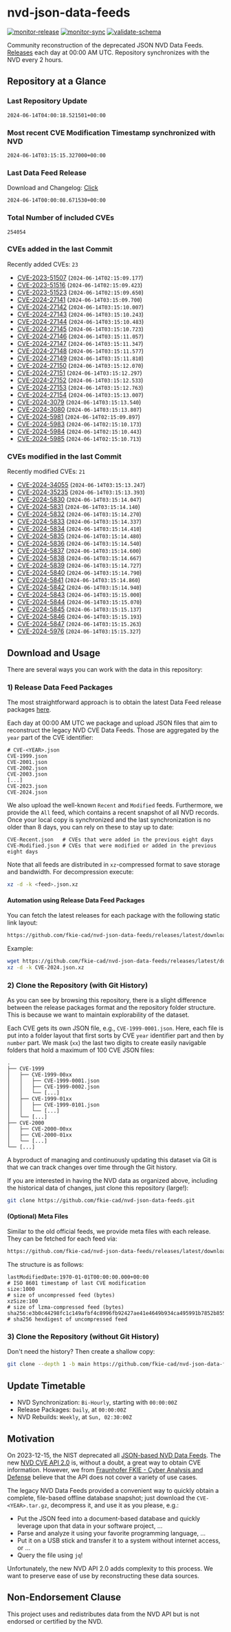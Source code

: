# nvd-json-data-feeds

[![monitor-release](https://github.com/fkie-cad/nvd-json-data-feeds/actions/workflows/monitor_release.yml/badge.svg)](https://github.com/fkie-cad/nvd-json-data-feeds/actions/workflows/monitor_release.yml)
[![monitor-sync](https://github.com/fkie-cad/nvd-json-data-feeds/actions/workflows/monitor_sync.yml/badge.svg)](https://github.com/fkie-cad/nvd-json-data-feeds/actions/workflows/monitor_sync.yml)
[![validate-schema](https://github.com/fkie-cad/nvd-json-data-feeds/actions/workflows/validate_schema.yml/badge.svg)](https://github.com/fkie-cad/nvd-json-data-feeds/actions/workflows/validate_schema.yml)

Community reconstruction of the deprecated JSON NVD Data Feeds.
[Releases](https://github.com/fkie-cad/nvd-json-data-feeds/releases/latest) each day at 00:00 AM UTC.
Repository synchronizes with the NVD every 2 hours.

## Repository at a Glance

### Last Repository Update

```plain
2024-06-14T04:00:18.521501+00:00
```

### Most recent CVE Modification Timestamp synchronized with NVD

```plain
2024-06-14T03:15:15.327000+00:00
```

### Last Data Feed Release

Download and Changelog: [Click](https://github.com/fkie-cad/nvd-json-data-feeds/releases/latest)

```plain
2024-06-14T00:00:08.671530+00:00
```

### Total Number of included CVEs

```plain
254054
```

### CVEs added in the last Commit

Recently added CVEs: `23`

- [CVE-2023-51507](CVE-2023/CVE-2023-515xx/CVE-2023-51507.json) (`2024-06-14T02:15:09.177`)
- [CVE-2023-51516](CVE-2023/CVE-2023-515xx/CVE-2023-51516.json) (`2024-06-14T02:15:09.423`)
- [CVE-2023-51523](CVE-2023/CVE-2023-515xx/CVE-2023-51523.json) (`2024-06-14T02:15:09.650`)
- [CVE-2024-27141](CVE-2024/CVE-2024-271xx/CVE-2024-27141.json) (`2024-06-14T03:15:09.700`)
- [CVE-2024-27142](CVE-2024/CVE-2024-271xx/CVE-2024-27142.json) (`2024-06-14T03:15:10.007`)
- [CVE-2024-27143](CVE-2024/CVE-2024-271xx/CVE-2024-27143.json) (`2024-06-14T03:15:10.243`)
- [CVE-2024-27144](CVE-2024/CVE-2024-271xx/CVE-2024-27144.json) (`2024-06-14T03:15:10.483`)
- [CVE-2024-27145](CVE-2024/CVE-2024-271xx/CVE-2024-27145.json) (`2024-06-14T03:15:10.723`)
- [CVE-2024-27146](CVE-2024/CVE-2024-271xx/CVE-2024-27146.json) (`2024-06-14T03:15:11.057`)
- [CVE-2024-27147](CVE-2024/CVE-2024-271xx/CVE-2024-27147.json) (`2024-06-14T03:15:11.347`)
- [CVE-2024-27148](CVE-2024/CVE-2024-271xx/CVE-2024-27148.json) (`2024-06-14T03:15:11.577`)
- [CVE-2024-27149](CVE-2024/CVE-2024-271xx/CVE-2024-27149.json) (`2024-06-14T03:15:11.810`)
- [CVE-2024-27150](CVE-2024/CVE-2024-271xx/CVE-2024-27150.json) (`2024-06-14T03:15:12.070`)
- [CVE-2024-27151](CVE-2024/CVE-2024-271xx/CVE-2024-27151.json) (`2024-06-14T03:15:12.297`)
- [CVE-2024-27152](CVE-2024/CVE-2024-271xx/CVE-2024-27152.json) (`2024-06-14T03:15:12.533`)
- [CVE-2024-27153](CVE-2024/CVE-2024-271xx/CVE-2024-27153.json) (`2024-06-14T03:15:12.763`)
- [CVE-2024-27154](CVE-2024/CVE-2024-271xx/CVE-2024-27154.json) (`2024-06-14T03:15:13.007`)
- [CVE-2024-3079](CVE-2024/CVE-2024-30xx/CVE-2024-3079.json) (`2024-06-14T03:15:13.540`)
- [CVE-2024-3080](CVE-2024/CVE-2024-30xx/CVE-2024-3080.json) (`2024-06-14T03:15:13.807`)
- [CVE-2024-5981](CVE-2024/CVE-2024-59xx/CVE-2024-5981.json) (`2024-06-14T02:15:09.897`)
- [CVE-2024-5983](CVE-2024/CVE-2024-59xx/CVE-2024-5983.json) (`2024-06-14T02:15:10.173`)
- [CVE-2024-5984](CVE-2024/CVE-2024-59xx/CVE-2024-5984.json) (`2024-06-14T02:15:10.443`)
- [CVE-2024-5985](CVE-2024/CVE-2024-59xx/CVE-2024-5985.json) (`2024-06-14T02:15:10.713`)


### CVEs modified in the last Commit

Recently modified CVEs: `21`

- [CVE-2024-34055](CVE-2024/CVE-2024-340xx/CVE-2024-34055.json) (`2024-06-14T03:15:13.247`)
- [CVE-2024-35235](CVE-2024/CVE-2024-352xx/CVE-2024-35235.json) (`2024-06-14T03:15:13.393`)
- [CVE-2024-5830](CVE-2024/CVE-2024-58xx/CVE-2024-5830.json) (`2024-06-14T03:15:14.047`)
- [CVE-2024-5831](CVE-2024/CVE-2024-58xx/CVE-2024-5831.json) (`2024-06-14T03:15:14.140`)
- [CVE-2024-5832](CVE-2024/CVE-2024-58xx/CVE-2024-5832.json) (`2024-06-14T03:15:14.270`)
- [CVE-2024-5833](CVE-2024/CVE-2024-58xx/CVE-2024-5833.json) (`2024-06-14T03:15:14.337`)
- [CVE-2024-5834](CVE-2024/CVE-2024-58xx/CVE-2024-5834.json) (`2024-06-14T03:15:14.410`)
- [CVE-2024-5835](CVE-2024/CVE-2024-58xx/CVE-2024-5835.json) (`2024-06-14T03:15:14.480`)
- [CVE-2024-5836](CVE-2024/CVE-2024-58xx/CVE-2024-5836.json) (`2024-06-14T03:15:14.540`)
- [CVE-2024-5837](CVE-2024/CVE-2024-58xx/CVE-2024-5837.json) (`2024-06-14T03:15:14.600`)
- [CVE-2024-5838](CVE-2024/CVE-2024-58xx/CVE-2024-5838.json) (`2024-06-14T03:15:14.667`)
- [CVE-2024-5839](CVE-2024/CVE-2024-58xx/CVE-2024-5839.json) (`2024-06-14T03:15:14.727`)
- [CVE-2024-5840](CVE-2024/CVE-2024-58xx/CVE-2024-5840.json) (`2024-06-14T03:15:14.790`)
- [CVE-2024-5841](CVE-2024/CVE-2024-58xx/CVE-2024-5841.json) (`2024-06-14T03:15:14.860`)
- [CVE-2024-5842](CVE-2024/CVE-2024-58xx/CVE-2024-5842.json) (`2024-06-14T03:15:14.940`)
- [CVE-2024-5843](CVE-2024/CVE-2024-58xx/CVE-2024-5843.json) (`2024-06-14T03:15:15.000`)
- [CVE-2024-5844](CVE-2024/CVE-2024-58xx/CVE-2024-5844.json) (`2024-06-14T03:15:15.070`)
- [CVE-2024-5845](CVE-2024/CVE-2024-58xx/CVE-2024-5845.json) (`2024-06-14T03:15:15.137`)
- [CVE-2024-5846](CVE-2024/CVE-2024-58xx/CVE-2024-5846.json) (`2024-06-14T03:15:15.193`)
- [CVE-2024-5847](CVE-2024/CVE-2024-58xx/CVE-2024-5847.json) (`2024-06-14T03:15:15.263`)
- [CVE-2024-5976](CVE-2024/CVE-2024-59xx/CVE-2024-5976.json) (`2024-06-14T03:15:15.327`)


## Download and Usage

There are several ways you can work with the data in this repository:

### 1) Release Data Feed Packages

The most straightforward approach is to obtain the latest Data Feed release packages [here](https://github.com/fkie-cad/nvd-json-data-feeds/releases/latest).

Each day at 00:00 AM UTC we package and upload JSON files that aim to reconstruct the legacy NVD CVE Data Feeds.
Those are aggregated by the `year` part of the CVE identifier:

```
# CVE-<YEAR>.json
CVE-1999.json
CVE-2001.json
CVE-2002.json
CVE-2003.json
[...]
CVE-2023.json
CVE-2024.json
```

We also upload the well-known `Recent` and `Modified` feeds.
Furthermore, we provide the `All` feed, which contains a recent snapshot of all NVD records.
Once your local copy is synchronized and the last synchronization is no older than 8 days, you can rely on these to stay up to date:

```plain
CVE-Recent.json   # CVEs that were added in the previous eight days
CVE-Modified.json # CVEs that were modified or added in the previous eight days
```

Note that all feeds are distributed in `xz`-compressed format to save storage and bandwidth.
For decompression execute:

```sh
xz -d -k <feed>.json.xz
```

#### Automation using Release Data Feed Packages

You can fetch the latest releases for each package with the following static link layout:

```sh
https://github.com/fkie-cad/nvd-json-data-feeds/releases/latest/download/CVE-<YEAR>.json.xz
```

Example:

```sh
wget https://github.com/fkie-cad/nvd-json-data-feeds/releases/latest/download/CVE-2024.json.xz
xz -d -k CVE-2024.json.xz
```

### 2) Clone the Repository (with Git History)

As you can see by browsing this repository, there is a slight difference between the release packages format and the repository folder structure.
This is because we want to maintain explorability of the dataset.

Each CVE gets its own JSON file, e.g., `CVE-1999-0001.json`.
Here, each file is put into a folder layout that first sorts by CVE `year` identifier part and then by `number` part.
We mask (`xx`) the last two digits to create easily navigable folders that hold a maximum of 100 CVE JSON files:

```plain
.
├── CVE-1999
│   ├── CVE-1999-00xx
│   │   ├── CVE-1999-0001.json
│   │   ├── CVE-1999-0002.json
│   │   └── [...]
│   ├── CVE-1999-01xx
│   │   ├── CVE-1999-0101.json
│   │   └── [...]
│   └── [...]
├── CVE-2000
│   ├── CVE-2000-00xx
│   ├── CVE-2000-01xx
│   └── [...]
└── [...]
```

A byproduct of managing and continuously updating this dataset via Git is that we can track changes over time through the Git history.

If you are interested in having the NVD data as organized above, including the historical data of changes, just clone this repository (large!):

```sh
git clone https://github.com/fkie-cad/nvd-json-data-feeds.git
```

#### (Optional) Meta Files

Similar to the old official feeds, we provide meta files with each release. They can be fetched for each feed via:

```sh
https://github.com/fkie-cad/nvd-json-data-feeds/releases/latest/download/CVE-<YEAR>.meta
```

The structure is as follows:

```plain
lastModifiedDate:1970-01-01T00:00:00.000+00:00                          # ISO 8601 timestamp of last CVE modification
size:1000                                                               # size of uncompressed feed (bytes)
xzSize:100                                                              # size of lzma-compressed feed (bytes)
sha256:e3b0c44298fc1c149afbf4c8996fb92427ae41e4649b934ca495991b7852b855 # sha256 hexdigest of uncompressed feed
```

### 3) Clone the Repository (without Git History)

Don't need the history? Then create a shallow copy:

```sh
git clone --depth 1 -b main https://github.com/fkie-cad/nvd-json-data-feeds.git
```


## Update Timetable

* NVD Synchronization: `Bi-Hourly`, starting with `00:00:00Z`
* Release Packages: `Daily`, at `00:00:00Z`
* NVD Rebuilds: `Weekly`, at `Sun, 02:30:00Z`


## Motivation

On 2023-12-15, the NIST deprecated all [JSON-based NVD Data Feeds](https://nvd.nist.gov/vuln/data-feeds#divRetirementBanner-1).
The new [NVD CVE API 2.0](https://nvd.nist.gov/developers/vulnerabilities) is, without a doubt, a great way to obtain CVE information.
However, we from [Fraunhofer FKIE - Cyber Analysis and Defense](https://www.fkie.fraunhofer.de/en/departments/cad.html) believe that the API does not cover a variety of use cases.

The legacy NVD Data Feeds provided a convenient way to quickly obtain a complete, file-based offline database snapshot; just download the `CVE-<YEAR>.tar.gz`, decompress it, and use it as you please, e.g.:

- Put the JSON feed into a document-based database and quickly leverage upon that data in your software project, ...
- Parse and analyze it using your favorite programming language, ...
- Put it on a USB stick and transfer it to a system without internet access, or ...
- Query the file using `jq`!

Unfortunately, the new NVD API 2.0 adds complexity to this process.
We want to preserve ease of use by reconstructing these data sources.

## Non-Endorsement Clause

This project uses and redistributes data from the NVD API but is not endorsed or certified by the NVD.